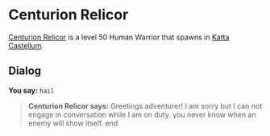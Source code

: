 # Centurion Relicor



[Centurion Relicor](/npc/160051) is a level 50 Human Warrior that spawns in [Katta Castellum](/zone/160).



## Dialog

**You say:** `hail`



>**Centurion Relicor says:** Greetings adventurer! I am sorry but I can not engage in conversation while I am on duty. you never know when an enemy will show itself.
end
